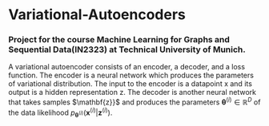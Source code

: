 # Variational-Autoencoders

### Project for the course Machine Learning for Graphs and Sequential Data(IN2323) at Technical University of Munich. 

A variational autoencoder consists of an encoder, a decoder, and a loss function. 
The encoder is a neural network which produces the parameters of variational distribution. The input to the encoder is a datapoint x and its output is a hidden representation z. 
The decoder is another neural network that takes samples $\mathbf{z}}$ and produces the parameters $\boldsymbol{\theta}^{(i)} \in \mathbb{R}^D$ of the data likelihood $p_{\boldsymbol{\theta}^{(i)}}(\mathbf{x}^{(i)}|\mathbf{z}^{(i)})$.
